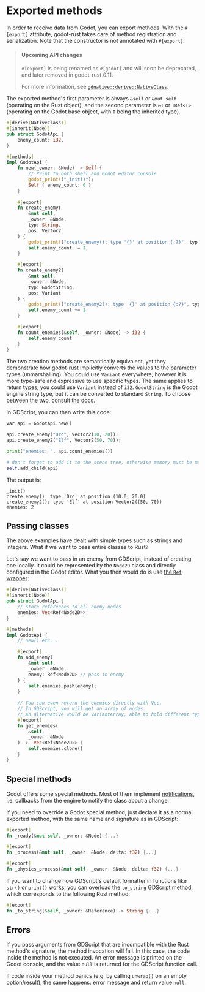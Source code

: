 # Exported methods

In order to receive data from Godot, you can export methods. With the `#[export]` attribute, godot-rust takes care of method registration and serialization. Note that the constructor is not annotated with `#[export]`.

> #### Upcoming API changes
> `#[export]` is being renamed as `#[godot]` and will soon be deprecated, and later removed in godot-rust 0.11.
>
> For more information, see [`gdnative::derive::NativeClass`](https://godot-rust.github.io/docs/gdnative/derive/derive.NativeClass.html).

The exported method's first parameter is always `&self` or `&mut self` (operating on the Rust object), and the second parameter is `&T` or `TRef<T>` (operating on the Godot base object, with `T` being the inherited type).

```rust
#[derive(NativeClass)]
#[inherit(Node)]
pub struct GodotApi {
    enemy_count: i32,
}

#[methods]
impl GodotApi {
    fn new(_owner: &Node) -> Self {
        // Print to both shell and Godot editor console
        godot_print!("_init()");
        Self { enemy_count: 0 }
    }
    
    #[export]
    fn create_enemy(
        &mut self,
        _owner: &Node,
        typ: String,
        pos: Vector2
    ) {
        godot_print!("create_enemy(): type '{}' at position {:?}", typ, pos);
        self.enemy_count += 1;
    }

    #[export]
    fn create_enemy2(
        &mut self,
        _owner: &Node,
        typ: GodotString,
        pos: Variant
    ) {
        godot_print!("create_enemy2(): type '{}' at position {:?}", typ, pos);
        self.enemy_count += 1;
    }

    #[export]
    fn count_enemies(&self, _owner: &Node) -> i32 {
        self.enemy_count
    }  
}
```
The two creation methods are semantically equivalent, yet they demonstrate how godot-rust implicitly converts the values to the parameter types (unmarshalling). You could use `Variant` everywhere, however it is more type-safe and expressive to use specific types. The same applies to return types, you could use `Variant` instead of `i32`.
`GodotString` is the Godot engine string type, but it can be converted to standard `String`. To choose between the two, consult [the docs](https://docs.rs/gdnative/latest/gdnative/core_types/struct.GodotString.html).

In GDScript, you can then write this code:
```python
var api = GodotApi.new()

api.create_enemy("Orc", Vector2(10, 20));
api.create_enemy2("Elf", Vector2(50, 70));

print("enemies: ", api.count_enemies())

# don't forget to add it to the scene tree, otherwise memory must be managed manually 
self.add_child(api)
```

The output is:
```
_init()
create_enemy(): type 'Orc' at position (10.0, 20.0)
create_enemy2(): type 'Elf' at position Vector2((50, 70))
enemies: 2
```

## Passing classes

The above examples have dealt with simple types such as strings and integers. What if we want to pass entire classes to Rust?

Let's say we want to pass in an enemy from GDScript, instead of creating one locally. It could be represented by the `Node2D` class and directly configured in the Godot editor. What you then would do is use [the `Ref` wrapper](../gdnative-overview/wrappers.md):
```rust
#[derive(NativeClass)]
#[inherit(Node)]
pub struct GodotApi {
    // Store references to all enemy nodes
    enemies: Vec<Ref<Node2D>>,
}

#[methods]
impl GodotApi {
    // new() etc...

    #[export]
    fn add_enemy(
        &mut self,
        _owner: &Node,
        enemy: Ref<Node2D> // pass in enemy
    ) {
        self.enemies.push(enemy);
    }
  
    // You can even return the enemies directly with Vec.
    // In GDScript, you will get an array of nodes.
    // An alternative would be VariantArray, able to hold different types.
    #[export]
    fn get_enemies(
        &self,
        _owner: &Node
    ) ->  Vec<Ref<Node2D>> {
        self.enemies.clone()
    }
}
```

## Special methods

Godot offers some special methods. Most of them implement [notifications](https://docs.godotengine.org/en/stable/getting_started/workflow/best_practices/godot_notifications.html), i.e. callbacks from the engine to notify the class about a change.

If you need to override a Godot special method, just declare it as a normal exported method, with the same name and signature as in GDScript:
```rust
#[export]
fn _ready(&mut self, _owner: &Node) {...}

#[export]
fn _process(&mut self, _owner: &Node, delta: f32) {...}

#[export]
fn _physics_process(&mut self, _owner: &Node, delta: f32) {...}
```

If you want to change how GDScript's default formatter in functions like `str()` or `print()` works, you can overload the `to_string` GDScript method, which corresponds to the following Rust method:
```rust
#[export]
fn _to_string(&self, _owner: &Reference) -> String {...}
```


## Errors

If you pass arguments from GDScript that are incompatible with the Rust method's signature, the method invocation will fail. In this case, the code inside the method is not executed. An error message is printed on the Godot console, and the value `null` is returned for the GDScript function call.

If code inside your method panics (e.g. by calling `unwrap()` on an empty option/result), the same happens: error message and return value `null`.

